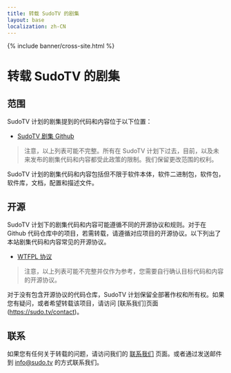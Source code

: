 ```yaml
---
title: 转载 SudoTV 的剧集
layout: base
localization: zh-CN
---
```


{% include banner/cross-site.html %}

# 转载 SudoTV 的剧集

## 范围

SudoTV 计划的剧集提到的代码和内容位于以下位置：

- [SudoTV 剧集 Github](https://github.com/SudoTVSeries)

> 注意，以上列表可能不完整。所有在 SudoTV 计划下过去，目前，以及未来发布的剧集代码和内容都受此政策的限制。我们保留更改范围的权利。

SudoTV 计划的剧集代码和内容包括但不限于软件本体，软件二进制包，软件包，软件库，文档，配置和描述文件。

## 开源

SudoTV 计划下的剧集代码和内容可能遵循不同的开源协议和规则。对于在 Github 代码仓库中的项目，若需转载，请遵循对应项目的开源协议。以下列出了本站剧集代码和内容常见的开源协议。

- [WTFPL 协议](https://www.wtfpl.net/about/)

> 注意，以上列表可能不完整并仅作为参考，您需要自行确认目标代码和内容的开源协议。

对于没有包含开源协议的代码仓库，SudoTV 计划保留全部著作权和所有权。如果您有疑问，或者希望转载该项目，请访问 [联系我们]页面(https://sudo.tv/contact)。

## 联系

如果您有任何关于转载的问题，请访问我们的 [联系我们](https://sudo.tv/contact) 页面。或者通过发送邮件到 [info@sudo.tv](mailto://info@sudo.tv) 的方式联系我们。
